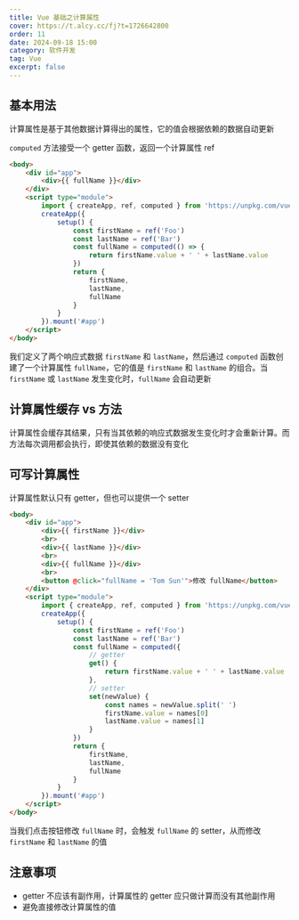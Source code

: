 ```yaml
---
title: Vue 基础之计算属性
cover: https://t.alcy.cc/fj?t=1726642800
order: 11
date: 2024-09-18 15:00
category: 软件开发
tag: Vue
excerpt: false
---
```

## 基本用法

计算属性是基于其他数据计算得出的属性，它的值会根据依赖的数据自动更新

`computed` 方法接受一个 getter 函数，返回一个计算属性 ref

```html
<body>
    <div id="app">
        <div>{{ fullName }}</div>
    </div>
    <script type="module">
        import { createApp, ref, computed } from 'https://unpkg.com/vue@3/dist/vue.esm-browser.js'
        createApp({
            setup() {
                const firstName = ref('Foo')
                const lastName = ref('Bar')
                const fullName = computed(() => {
                    return firstName.value + ' ' + lastName.value
                })
                return {
                    firstName,
                    lastName,
                    fullName
                }
            }
        }).mount('#app')
    </script>
</body>
```

我们定义了两个响应式数据 `firstName` 和 `lastName`，然后通过 `computed` 函数创建了一个计算属性 `fullName`，它的值是 `firstName` 和 `lastName` 的组合。当 `firstName` 或 `lastName` 发生变化时，`fullName` 会自动更新

## 计算属性缓存 vs 方法

计算属性会缓存其结果，只有当其依赖的响应式数据发生变化时才会重新计算。而方法每次调用都会执行，即使其依赖的数据没有变化

## 可写计算属性

计算属性默认只有 getter，但也可以提供一个 setter

```html
<body>
    <div id="app">
        <div>{{ firstName }}</div>
        <br>
        <div>{{ lastName }}</div>
        <br>
        <div>{{ fullName }}</div>
        <br>
        <button @click="fullName = 'Tom Sun'">修改 fullName</button>
    </div>
    <script type="module">
        import { createApp, ref, computed } from 'https://unpkg.com/vue@3/dist/vue.esm-browser.js'
        createApp({
            setup() {
                const firstName = ref('Foo')
                const lastName = ref('Bar')
                const fullName = computed({
                    // getter
                    get() {
                        return firstName.value + ' ' + lastName.value
                    },
                    // setter
                    set(newValue) {
                        const names = newValue.split(' ')
                        firstName.value = names[0]
                        lastName.value = names[1]
                    }
                })
                return {
                    firstName,
                    lastName,
                    fullName
                }
            }
        }).mount('#app')
    </script>
</body>
```

当我们点击按钮修改 `fullName` 时，会触发 `fullName` 的 setter，从而修改 `firstName` 和 `lastName` 的值

## 注意事项

- getter 不应该有副作用，计算属性的 getter 应只做计算而没有其他副作用
- 避免直接修改计算属性的值
